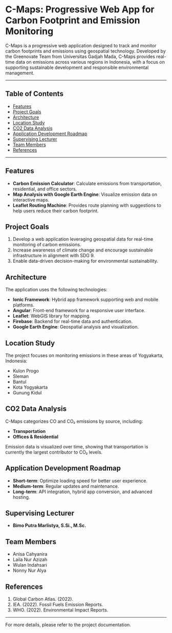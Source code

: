 # C-Maps: Progressive Web App for Carbon Footprint and Emission Monitoring

C-Maps is a progressive web application designed to track and monitor carbon footprints and emissions using geospatial technology. Developed by the Greenovate Team from Universitas Gadjah Mada, C-Maps provides real-time data on emissions across various regions in Indonesia, with a focus on supporting sustainable development and responsible environmental management.

---

## Table of Contents
- [Features](#features)
- [Project Goals](#project-goals)
- [Architecture](#architecture)
- [Location Study](#location-study)
- [CO2 Data Analysis](#co2-data-analysis)
- [Application Development Roadmap](#application-development-roadmap)
- [Supervising Lecturer](#supervising-lecturer)
- [Team Members](#team-members)
- [References](#references)

---

## Features
- **Carbon Emission Calculator**: Calculate emissions from transportation, residential, and office sectors.
- **Map Analysis with Google Earth Engine**: Visualize emission data on interactive maps.
- **Leaflet Routing Machine**: Provides route planning with suggestions to help users reduce their carbon footprint.

## Project Goals
1. Develop a web application leveraging geospatial data for real-time monitoring of carbon emissions.
2. Increase awareness of climate change and encourage sustainable infrastructure in alignment with SDG 9.
3. Enable data-driven decision-making for environmental sustainability.

## Architecture
The application uses the following technologies:
- **Ionic Framework**: Hybrid app framework supporting web and mobile platforms.
- **Angular**: Front-end framework for a responsive user interface.
- **Leaflet**: WebGIS library for mapping.
- **Firebase**: Backend for real-time data and authentication.
- **Google Earth Engine**: Geospatial analysis and visualization.

## Location Study
The project focuses on monitoring emissions in these areas of Yogyakarta, Indonesia:
- Kulon Progo
- Sleman
- Bantul
- Kota Yogyakarta
- Gunung Kidul

## CO2 Data Analysis
C-Maps categorizes CO and CO₂ emissions by source, including:
- **Transportation**
- **Offices & Residential**

Emission data is visualized over time, showing that transportation is currently the largest contributor to CO₂ levels.

## Application Development Roadmap
- **Short-term**: Optimize loading speed for better user experience.
- **Medium-term**: Regular updates and maintenance.
- **Long-term**: API integration, hybrid app conversion, and advanced hosting.

## Supervising Lecturer
- **Bimo Putra Marlistya, S.Si., M.Sc.**

## Team Members
- Anisa Cahyanira
- Laila Nur Azizah
- Wulan Indahsari
- Nonny Nur Alya

## References
1. Global Carbon Atlas. (2022).
2. IEA. (2022). Fossil Fuels Emission Reports.
3. WHO. (2022). Environmental Impact Reports.

---

For more details, please refer to the project documentation.
